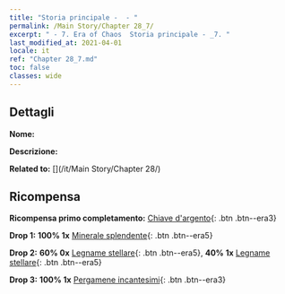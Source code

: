 ```yaml
---
title: "Storia principale -  - "
permalink: /Main Story/Chapter 28_7/
excerpt: " - 7. Era of Chaos  Storia principale - _7. "
last_modified_at: 2021-04-01
locale: it
ref: "Chapter 28_7.md"
toc: false
classes: wide
---
```


## Dettagli

 **Nome:** 

 **Descrizione:** 

 **Related to:** [](/it/Main Story/Chapter 28/)

## Ricompensa

 **Ricompensa primo completamento:** [Chiave d'argento](/it/Items/con_693/){: .btn .btn--era3}

 **Drop 1:** **100% 1x** [Minerale splendente](/it/Items/mat_96/){: .btn .btn--era5}

 **Drop 2:** **60% 0x** [Legname stellare](/it/Items/mat_90/){: .btn .btn--era5}, **40% 1x** [Legname stellare](/it/Items/mat_90/){: .btn .btn--era5}

 **Drop 3:** **100% 1x** [Pergamene incantesimi](/it/Items/con_694/){: .btn .btn--era3}

